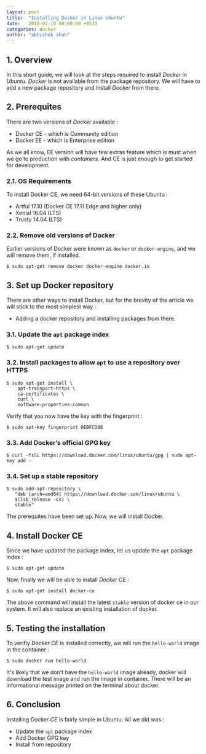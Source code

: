 ```yaml
---
layout: post
title:  "Installing Docker in Linux Ubuntu"
date:   2018-02-10 00:00:00 +0530
categories: docker
author: "abhishek shah"
---
```


## 1. Overview

In this short guide, we will look at the steps required to install *Docker in Ubuntu*. *Docker* is not available from the package repository. We will have to add a new package repository and install *Docker* from there.

## 2. Prerequites

There are two versions of *Docker* available :

* Docker CE - which is Community edition
* Docker EE - which is Enterprise edition

As we all know, EE version will have few extras feature which is must when we go to production with *containers*. And CE is just enough to get started for development.

### 2.1. OS Requirements

To install Docker CE, we need 64-bit versions of these Ubuntu :

* Artful 17.10 (Docker CE 17.11 Edge and higher only)
* Xenial 16.04 (LTS)
* Trusty 14.04 (LTS)

### 2.2. Remove old versions of Docker

Earlier versions of Docker were known as `docker` or `docker-engine`, and we will remove them, if installed.

```
$ sudo apt-get remove docker docker-engine docker.io
```

## 3. Set up Docker repository

There are other ways to install Docker, but for the brevity of the article we will stick to the most simplest way :

* Adding a docker repository and installing packages from there.

### 3.1. Update the `apt` package index

```
$ sudo apt-get update
```

### 3.2. Install packages to allow `apt` to use a repository over HTTPS

```
$ sudo apt-get install \
    apt-transport-https \
    ca-certificates \
    curl \
    software-properties-common
```

Verify that you now have the key with the fingerprint :

```
$ sudo apt-key fingerprint 0EBFCD88
```

### 3.3. Add Docker’s official GPG key

```
$ curl -fsSL https://download.docker.com/linux/ubuntu/gpg | sudo apt-key add -
```

### 3.4. Set up a stable repository

```
$ sudo add-apt-repository \
   "deb [arch=amd64] https://download.docker.com/linux/ubuntu \
   $(lsb_release -cs) \
   stable"
```

 The prerequites have been set up. Now, we will install Docker.

## 4. Install Docker CE

Since we have updated the package index, let us update the `apt` package index :

```
$ sudo apt-get update
```

Now, finally we will be able to install *Docker CE* :

```
$ sudo apt-get install docker-ce
```

The above command will install the latest `stable` version of docker ce in our system. It will also replace an existing installation of docker.

## 5. Testing the installation

To verifiy *Docker CE* is installed correctly, we will run the `hello-world` image in the container :

```
$ sudo docker run hello-world
```

It's likely that we don't have the `hello-world` image already, docker will download the test image and run the image in container.
There will be an informational message printed on the terminal about docker.

## 6. Conclusion

Installing *Docker CE* is fairly simple in Ubuntu. All we did was :

* Update the `apt` package index
* Add Docker GPG key
* Install from repository
